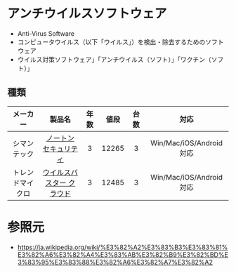 # アンチウイルスソフトウェア
- Anti-Virus Software
- コンピュータウイルス（以下「ウイルス」）を検出・除去するためのソフトウェア
- ウイルス対策ソフトウェア」「アンチウイルス（ソフト）」「ワクチン（ソフト）」

## 種類

|メーカー|製品名|年数|値段|台数|対応|
|:--:|:--:|:--:|:--:|:--:|:--:|
|シマンテック|[ノートン セキュリティ](https://www.amazon.co.jp/%E3%83%8E%E3%83%BC%E3%83%88%E3%83%B3-%E3%82%BB%E3%82%AD%E3%83%A5%E3%83%AA%E3%83%86%E3%82%A3-%E3%83%97%E3%83%AC%E3%83%9F%E3%82%A2%E3%83%A0-3%E5%8F%B0%E7%89%88-Android%E5%AF%BE%E5%BF%9C/dp/B01LYASXCT?th=1)|3|12265|3|Win/Mac/iOS/Android対応
|トレンドマイクロ|[ウイルスバスター クラウド](https://www.amazon.co.jp/%E3%82%A6%E3%82%A4%E3%83%AB%E3%82%B9%E3%83%90%E3%82%B9%E3%82%BF%E3%83%BC-%E3%82%AF%E3%83%A9%E3%82%A6%E3%83%89-%E6%9C%80%E6%96%B0%E7%89%88-3%E5%8F%B0%E7%89%88-Android%E5%AF%BE%E5%BF%9C/dp/B0756T16RD/ref=sr_1_6?ie=UTF8&qid=1505634939&sr=8-6&keywords=%E3%82%A6%E3%82%A4%E3%83%AB%E3%82%B9%E3%83%90%E3%82%B9%E3%82%BF%E3%83%BC+%E3%82%AF%E3%83%A9%E3%82%A6%E3%83%89)|3|12485|3|Win/Mac/iOS/Android対応


# 参照元
- https://ja.wikipedia.org/wiki/%E3%82%A2%E3%83%B3%E3%83%81%E3%82%A6%E3%82%A4%E3%83%AB%E3%82%B9%E3%82%BD%E3%83%95%E3%83%88%E3%82%A6%E3%82%A7%E3%82%A2
